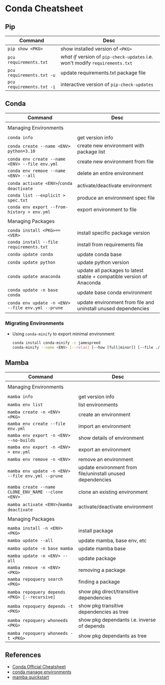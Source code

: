 # Conda Cheatsheet

## Pip

|Command|Desc|
|-------|----|
|`pip show <PKG>`|show installed version of `<PKG>`|
|`pcu requirements.txt`|_what if_ version of `pip-check-updates` i.e. won't modify `requirements.txt`|
|`pcu requirements.txt -u`|update requirements.txt  package file|
|`pcu requirements.txt -i`|interactive version of `pip-check-updates`|

## Conda

|Command|Desc|
|-------|----|
|||
|Managing Environments||
|||
|`conda info`|get version info|
|`conda create --name <ENV> python=3.10`|create new environment with package list|
|`conda env create --name <ENV> --file env.yml`|create new environment from file|
|`conda env remove --name <ENV> --all`|delete an entire environment|
|`conda activate <ENV>`/`conda deactivate`|activate/deactivate environment|
|`conda list --explicit > spec.txt`|produce an environment spec file|
|`conda env export --from-history > env.yml`|export environment to file|
|||
|Managing Packages||
|||
|`conda install <PKG>==<VER>`|install specific package version|
|`conda install --file requirements.txt`|install from requirements file|
|`conda update conda`|update conda base|
|`conda update python`|update python version|
|`conda update anaconda`|update all packages to latest stable + compatible version of Anaconda|
|`conda update -n base conda`|update base conda environment|
|`conda env update -n <ENV> --file env.yml --prune`|update environment from file and uninstall unused dependencies|

### Migrating Environments

- Using `conda-minify` to export minimal environment
  ```bash
  conda install conda-minify -c jamespreed
  conda-minify --name <ENV> [--relax] [--how [full|minor]] [--file ./test_env.yml]
  ```

## Mamba

|Command|Desc|
|-------|----|
|||
|Managing Environments||
|||
|`mamba info`|get version info|
|`mamba env list`|list environments|
|`mamba create -n <ENV> <PKG>`|create an environment|
|`mamba env create --file env.yml`|import an environment|
|`mamba env export -n <ENV> --no-builds`|show details of environment|
|`mamba env export -n <ENV> > env.yml`|export an environment|
|`mamba env remove -n <ENV>`|remove an environment|
|`mamba env update -n <ENV> --file env.yml --prune`|update environment from file/uninstall unused dependencies|
|`mamba create --name CLONE_ENV_NAME --clone <ENV>`|clone an existing environment|
|`mamba activate <ENV>`/`mamba deactivate`|activate/deactivate environment|
|||
|Managing Packages||
|||
|`mamba install -n <ENV> <PKG>`|install package|
|`mamba update --all`|update mamba, base env, etc|
|`mamba update -n base mamba`|update mamba base|
|`mamba update -n <ENV> --all`|update package|
|`mamba remove -n <ENV> <PKG>`|removing a package|
|`mamba repoquery search <PKG>`|finding a package|
|`mamba repoquery depends <PKG> [--recursive]`|show pkg direct/transitive dependencies|
|`mamba repoquery depends -t <PKG>`|show pkg transitive dependencies as tree|
|`mamba repoquery whoneeds <PKG>`|show pkg dependants i.e. inverse of depends|
|`mamba repoquery whoneeds -t <PKG>`|show pkg dependants as tree|

## References

- [Conda Official Cheatsheet](https://docs.conda.io/projects/conda/en/latest/user-guide/cheatsheet.html)
- [conda manage environments](https://docs.conda.io/projects/conda/en/latest/user-guide/tasks/manage-environments.html)
- [mamba quickstart](https://mamba.readthedocs.io/en/latest/user_guide/mamba.html#quickstart)
